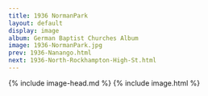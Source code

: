 ```yaml
---
title: 1936 NormanPark
layout: default
display: image
album: German Baptist Churches Album
image: 1936-NormanPark.jpg
prev: 1936-Nanango.html
next: 1936-North-Rockhampton-High-St.html
---
```

{% include image-head.md %}
{% include image.html %}
